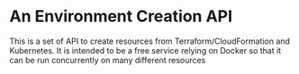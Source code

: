 # An Environment Creation API

This is a set of API to create resources from Terraform/CloudFormation and
Kubernetes. It is intended to be a free service relying on Docker so that
it can be run concurrently on many different resources
